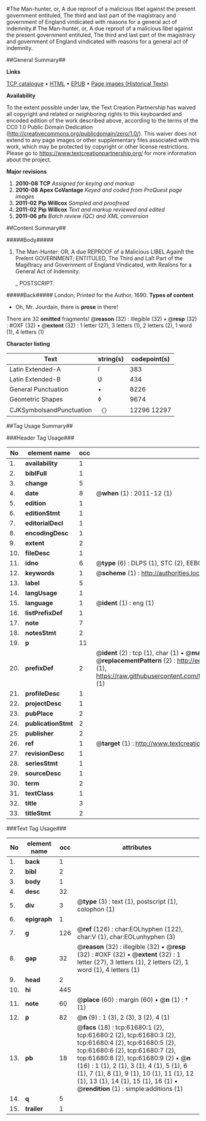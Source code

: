 #The Man-hunter, or, A due reproof of a malicious libel against the present government entituled, The third and last part of the magistracy and government of England vindicated with reasons for a general act of indemnity.#
The Man-hunter, or, A due reproof of a malicious libel against the present government entituled, The third and last part of the magistracy and government of England vindicated with reasons for a general act of indemnity.

##General Summary##

**Links**

[TCP catalogue](http://www.ota.ox.ac.uk/tcp/)  • 
[HTML](http://tei.it.ox.ac.uk/tcp/Texts-HTML/free/A51/A51730.html)  • 
[EPUB](http://tei.it.ox.ac.uk/tcp/Texts-EPUB/free/A51/A51730.epub) • 
[Page images (Historical Texts)](https://historicaltexts.jisc.ac.uk/eebo-12416574e)

**Availability**

To the extent possible under law, the Text Creation Partnership has waived all copyright and related or neighboring rights to this keyboarded and encoded edition of the work described above, according to the terms of the CC0 1.0 Public Domain Dedication (http://creativecommons.org/publicdomain/zero/1.0/). This waiver does not extend to any page images or other supplementary files associated with this work, which may be protected by copyright or other license restrictions. Please go to https://www.textcreationpartnership.org/ for more information about the project.

**Major revisions**

1. __2010-08__ __TCP__ *Assigned for keying and markup*
1. __2010-08__ __Apex CoVantage__ *Keyed and coded from ProQuest page images*
1. __2011-02__ __Pip Willcox__ *Sampled and proofread*
1. __2011-02__ __Pip Willcox__ *Text and markup reviewed and edited*
1. __2011-06__ __pfs__ *Batch review (QC) and XML conversion*

##Content Summary##

#####Body#####

1. The Man-Hunter: OR, A due REPROOF of a Malicious LIBEL Againſt the Preſent GOVERNMENT; ENTITULED, The Third and Laſt Part of the Magiſtracy and Government of England Vindicated, with Reaſons for a General Act of Indemnity.

    _ POSTSCRIPT.

#####Back#####
London; Printed for the Author, 1690.
**Types of content**

  * Oh, Mr. Jourdain, there is **prose** in there!

There are 32 **omitted** fragments! 
 @__reason__ (32) : illegible (32)  •  @__resp__ (32) : #OXF (32)  •  @__extent__ (32) : 1 letter (27), 3 letters (1), 2 letters (2), 1 word (1), 4 letters (1)

**Character listing**


|Text|string(s)|codepoint(s)|
|---|---|---|
|Latin Extended-A|ſ|383|
|Latin Extended-B|Ʋ|434|
|General Punctuation|•|8226|
|Geometric Shapes|◊|9674|
|CJKSymbolsandPunctuation|〈〉|12296 12297|

##Tag Usage Summary##

###Header Tag Usage###

|No|element name|occ|attributes|
|---|---|---|---|
|1.|__availability__|1||
|2.|__biblFull__|1||
|3.|__change__|5||
|4.|__date__|8| @__when__ (1) : 2011-12 (1)|
|5.|__edition__|1||
|6.|__editionStmt__|1||
|7.|__editorialDecl__|1||
|8.|__encodingDesc__|1||
|9.|__extent__|2||
|10.|__fileDesc__|1||
|11.|__idno__|6| @__type__ (6) : DLPS (1), STC (2), EEBO-CITATION (1), OCLC (1), VID (1)|
|12.|__keywords__|1| @__scheme__ (1) : http://authorities.loc.gov/ (1)|
|13.|__label__|5||
|14.|__langUsage__|1||
|15.|__language__|1| @__ident__ (1) : eng (1)|
|16.|__listPrefixDef__|1||
|17.|__note__|7||
|18.|__notesStmt__|2||
|19.|__p__|11||
|20.|__prefixDef__|2| @__ident__ (2) : tcp (1), char (1)  •  @__matchPattern__ (2) : ([0-9\-]+):([0-9IVX]+) (1), (.+) (1)  •  @__replacementPattern__ (2) : http://eebo.chadwyck.com/downloadtiff?vid=$1&page=$2 (1), https://raw.githubusercontent.com/textcreationpartnership/Texts/master/tcpchars.xml#$1 (1)|
|21.|__profileDesc__|1||
|22.|__projectDesc__|1||
|23.|__pubPlace__|2||
|24.|__publicationStmt__|2||
|25.|__publisher__|2||
|26.|__ref__|1| @__target__ (1) : http://www.textcreationpartnership.org/docs/. (1)|
|27.|__revisionDesc__|1||
|28.|__seriesStmt__|1||
|29.|__sourceDesc__|1||
|30.|__term__|2||
|31.|__textClass__|1||
|32.|__title__|3||
|33.|__titleStmt__|2||


###Text Tag Usage###

|No|element name|occ|attributes|
|---|---|---|---|
|1.|__back__|1||
|2.|__bibl__|2||
|3.|__body__|1||
|4.|__desc__|32||
|5.|__div__|3| @__type__ (3) : text (1), postscript (1), colophon (1)|
|6.|__epigraph__|1||
|7.|__g__|126| @__ref__ (126) : char:EOLhyphen (122), char:V (1), char:EOLunhyphen (3)|
|8.|__gap__|32| @__reason__ (32) : illegible (32)  •  @__resp__ (32) : #OXF (32)  •  @__extent__ (32) : 1 letter (27), 3 letters (1), 2 letters (2), 1 word (1), 4 letters (1)|
|9.|__head__|2||
|10.|__hi__|445||
|11.|__note__|60| @__place__ (60) : margin (60)  •  @__n__ (1) : † (1)|
|12.|__p__|82| @__n__ (9) : 1 (3), 2 (3), 3 (2), 4 (1)|
|13.|__pb__|18| @__facs__ (18) : tcp:61680:1 (2), tcp:61680:2 (2), tcp:61680:3 (2), tcp:61680:4 (2), tcp:61680:5 (2), tcp:61680:6 (2), tcp:61680:7 (2), tcp:61680:8 (2), tcp:61680:9 (2)  •  @__n__ (16) : 1 (1), 2 (1), 3 (1), 4 (1), 5 (1), 6 (1), 7 (1), 8 (1), 9 (1), 10 (1), 11 (1), 12 (1), 13 (1), 14 (1), 15 (1), 16 (1)  •  @__rendition__ (1) : simple:additions (1)|
|14.|__q__|5||
|15.|__trailer__|1||
